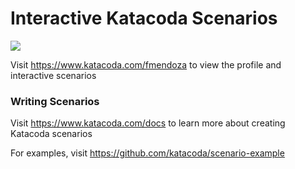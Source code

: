 # Interactive Katacoda Scenarios

[![](http://shields.katacoda.com/katacoda/fmendoza/count.svg)](https://www.katacoda.com/fmendoza "Get your profile on Katacoda.com")

Visit https://www.katacoda.com/fmendoza to view the profile and interactive scenarios

### Writing Scenarios
Visit https://www.katacoda.com/docs to learn more about creating Katacoda scenarios

For examples, visit https://github.com/katacoda/scenario-example
